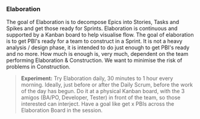 ### Elaboration

The goal of Elaboration is to decompose Epics into Stories, Tasks and Spikes and get those ready for Sprints.  Elaboration is continuous and supported by a Kanban board to help visualise flow.  The goal of elaboration is to get PBI's ready for a team to construct in a Sprint.  It is not a heavy analysis / design phase, it is intended to do just enough to get PBI's ready and no more.  How much is enough is, very much, dependent on the team performing Elaboration & Construction.  We want to minimise the risk of problems in Construction.

> **Experiment:** Try Elaboration daily, 30 minutes to 1 hour every morning.  Ideally, just before or after the Daily Scrum, before the work of the day has begun.  Do it at a physical Kanban board, with the 3 amigos (BA/PO, Developer, Tester) in front of the team, so those interested can interject.  Have a goal like get x PBIs across the Elaboration Board in the session.
